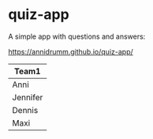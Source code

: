 # quiz-app

A simple app with questions and answers:

https://annidrumm.github.io/quiz-app/

| **Team1**            |
| ------------------- |
| Anni  |
| Jennifer      |
| Dennis          |
| Maxi       |
